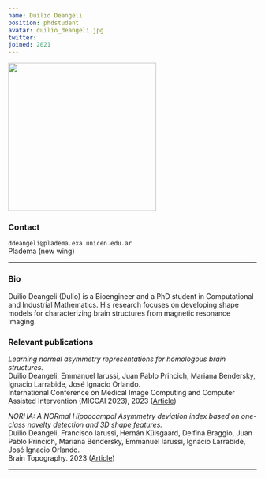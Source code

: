 ```yaml
---
name: Duilio Deangeli
position: phdstudent
avatar: duilio_deangeli.jpg
twitter:
joined: 2021
---
```


<img width="300" src="{{site.baseurl}}/images/people/{{page.avatar}}" data-action="zoom">

### Contact

<i class="fa fa-envelope-o"></i> `ddeangeli@pladema.exa.unicen.edu.ar` <br>
<i class="fa fa-building"></i> Pladema (new wing) <br>

<hr>

### Bio

Duilio Deangeli (Dulio) is a Bioengineer and a PhD student in Computational and Industrial Mathematics. His research focuses on developing shape models for characterizing brain structures from magnetic resonance imaging.

### Relevant publications

_Learning normal asymmetry representations for homologous brain structures._<br>
Duilio Deangeli, Emmanuel Iarussi, Juan Pablo Princich, Mariana Bendersky, Ignacio Larrabide, José Ignacio Orlando.<br>
International Conference on Medical Image Computing and Computer Assisted Intervention (MICCAI 2023), 2023 ([Article](https://arxiv.org/abs/2306.15811))

_NORHA: A NORmal Hippocampal Asymmetry deviation index based on one-class novelty detection and 3D shape features._<br>
Duilio Deangeli, Francisco Iarussi, Hernán Külsgaard, Delfina Braggio, Juan Pablo Princich, Mariana Bendersky, Emmanuel Iarussi, Ignacio Larrabide, José Ignacio Orlando.<br>
Brain Topography. 2023 ([Article](https://doi.org/10.1007/s10548-023-00985-6))

<hr>